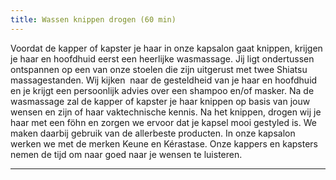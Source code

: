 ```yaml
---
title: Wassen knippen drogen (60 min)
---
```


Voordat de kapper of kapster je haar in onze kapsalon gaat knippen, krijgen je haar en hoofdhuid eerst een heerlijke wasmassage. Jij ligt ondertussen ontspannen op een van onze stoelen die zijn uitgerust met twee Shiatsu massagestanden. Wij kijken &nbsp;naar de gesteldheid van je haar en hoofdhuid en je krijgt een persoonlijk advies over een shampoo en/of masker. Na de wasmassage zal de kapper of kapster je haar knippen op basis van jouw wensen en zijn of haar vaktechnische kennis. Na het knippen, drogen wij je haar met een f&ouml;hn en zorgen we ervoor dat je kapsel mooi gestyled is. We maken daarbij gebruik van de allerbeste producten. In onze kapsalon werken we met de merken Keune en K&eacute;rastase. Onze kappers en kapsters nemen de tijd om naar goed naar je wensen te luisteren.

****
